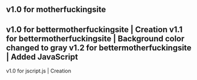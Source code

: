 v1.0 for motherfuckingsite
---------
v1.0 for bettermotherfuckingsite | Creation
v1.1 for bettermotherfuckingsite | Background color changed to gray
v1.2 for bettermotherfuckingsite | Added JavaScript
---------
v1.0 for jscript.js | Creation
